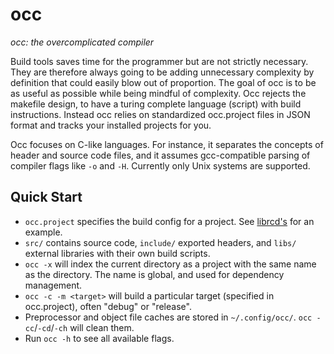 # occ
*occ: the overcomplicated compiler*

Build tools saves time for the programmer but are not strictly necessary.
They are therefore always going to be adding unnecessary complexity by
definition that could easily blow out of proportion. The goal of occ is to
be as useful as possible while being mindful of complexity. Occ rejects the
makefile design, to have a turing complete language (script) with build
instructions. Instead occ relies on standardized occ.project files in JSON
format and tracks your installed projects for you.

Occ focuses on C-like languages. For instance, it separates the concepts of
header and source code files, and it assumes gcc-compatible parsing of
compiler flags like `-o` and `-H`. Currently only Unix systems are supported.

## Quick Start

- `occ.project` specifies the build config for a project. See [librcd's](https://github.com/jumpstarter-io/librcd/blob/master/occ.project) for an example.
- `src/` contains source code, `include/` exported headers, and `libs/` external libraries with their own build scripts.
- `occ -x` will index the current directory as a project with the same name as the directory. The name is global, and used for dependency management.
- `occ -c -m <target>` will build a particular target (specified in occ.project), often "debug" or "release".
- Preprocessor and object file caches are stored in `~/.config/occ/`. `occ -cc`/`-cd`/`-ch` will clean them.
- Run `occ -h` to see all available flags.
